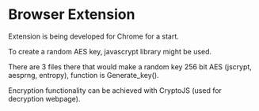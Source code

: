Browser Extension
=========

Extension is being developed for Chrome for a start.

To create a random AES key, javascrypt library might be used. 

There are 3 files there that would make a random key 256 bit AES (jscrypt, aesprng, entropy), function is Generate_key().

Encryption functionality can be achieved with CryptoJS (used for decryption webpage).  




 